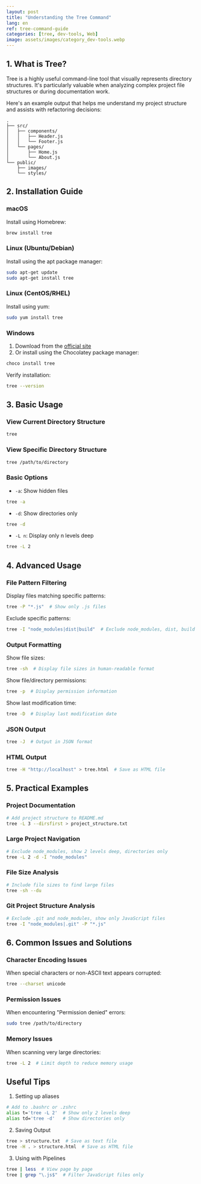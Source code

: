 ```yaml
---
layout: post
title: "Understanding the Tree Command"
lang: en
ref: tree-command-guide
categories: [tree, dev-tools, Web]
image: assets/images/category_dev-tools.webp
---
```


## 1. What is Tree?

Tree is a highly useful command-line tool that visually represents directory structures. It's particularly valuable when analyzing complex project file structures or during documentation work.

Here's an example output that helps me understand my project structure and assists with refactoring decisions:

```
.
├── src/
│   ├── components/
│   │   ├── Header.js
│   │   └── Footer.js
│   └── pages/
│       ├── Home.js
│       └── About.js
└── public/
    ├── images/
    └── styles/
```

## 2. Installation Guide

### macOS

Install using Homebrew:

```bash
brew install tree
```

### Linux (Ubuntu/Debian)

Install using the apt package manager:

```bash
sudo apt-get update
sudo apt-get install tree
```

### Linux (CentOS/RHEL)

Install using yum:

```bash
sudo yum install tree
```

### Windows

1. Download from the [official site](http://gnuwin32.sourceforge.net/packages/tree.htm)
2. Or install using the Chocolatey package manager:

```bash
choco install tree
```

Verify installation:

```bash
tree --version
```

## 3. Basic Usage

### View Current Directory Structure

```bash
tree
```

### View Specific Directory Structure

```bash
tree /path/to/directory
```

### Basic Options

- `-a`: Show hidden files

```bash
tree -a
```

- `-d`: Show directories only

```bash
tree -d
```

- `-L n`: Display only n levels deep

```bash
tree -L 2
```

## 4. Advanced Usage

### File Pattern Filtering

Display files matching specific patterns:

```bash
tree -P "*.js"  # Show only .js files
```

Exclude specific patterns:

```bash
tree -I "node_modules|dist|build"  # Exclude node_modules, dist, build directories
```

### Output Formatting

Show file sizes:

```bash
tree -sh  # Display file sizes in human-readable format
```

Show file/directory permissions:

```bash
tree -p  # Display permission information
```

Show last modification time:

```bash
tree -D  # Display last modification date
```

### JSON Output

```bash
tree -J  # Output in JSON format
```

### HTML Output

```bash
tree -H "http://localhost" > tree.html  # Save as HTML file
```

## 5. Practical Examples

### Project Documentation

```bash
# Add project structure to README.md
tree -L 3 --dirsfirst > project_structure.txt
```

### Large Project Navigation

```bash
# Exclude node_modules, show 2 levels deep, directories only
tree -L 2 -d -I "node_modules"
```

### File Size Analysis

```bash
# Include file sizes to find large files
tree -sh --du
```

### Git Project Structure Analysis

```bash
# Exclude .git and node_modules, show only JavaScript files
tree -I "node_modules|.git" -P "*.js"
```

## 6. Common Issues and Solutions

### Character Encoding Issues

When special characters or non-ASCII text appears corrupted:

```bash
tree --charset unicode
```

### Permission Issues

When encountering "Permission denied" errors:

```bash
sudo tree /path/to/directory
```

### Memory Issues

When scanning very large directories:

```bash
tree -L 2  # Limit depth to reduce memory usage
```

## Useful Tips

1. Setting up aliases

```bash
# Add to .bashrc or .zshrc
alias t='tree -L 2'  # Show only 2 levels deep
alias td='tree -d'   # Show directories only
```

2. Saving Output

```bash
tree > structure.txt  # Save as text file
tree -H . > structure.html  # Save as HTML file
```

3. Using with Pipelines

```bash
tree | less  # View page by page
tree | grep "\.js$"  # Filter JavaScript files only
```
